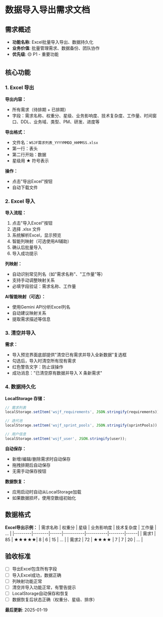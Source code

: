 # 数据导入导出需求文档

## 需求概述
- **功能名称**: Excel批量导入导出、数据持久化
- **业务价值**: 批量管理需求、数据备份、团队协作
- **优先级**: 🟡 P1 - 重要功能

## 核心功能

### 1. Excel 导出

**导出内容：**
- 所有需求（待排期 + 已排期）
- 字段：需求名称、权重分、星级、业务影响度、技术复杂度、工作量、时间窗口、DDL、业务域、类型、PM、研发、进度等

**导出格式：**
- 文件名：`WSJF需求列表_YYYYMMDD_HHMMSS.xlsx`
- 第一行：表头
- 第二行开始：数据
- 星级用 ★ 符号表示

**操作：**
- 点击"导出Excel"按钮
- 自动下载文件

### 2. Excel 导入

**导入流程：**
1. 点击"导入Excel"按钮
2. 选择 .xlsx 文件
3. 系统解析Excel，显示预览
4. 智能列映射（可选使用AI辅助）
5. 确认后批量导入
6. 导入成功提示

**列映射：**
- 自动识别常见列名（如"需求名称"、"工作量"等）
- 支持手动调整映射关系
- 必填字段验证：需求名称、工作量

**AI智能映射（可选）：**
- 使用Gemini API分析Excel列名
- 自动建议映射关系
- 提取需求描述等信息

### 3. 清空并导入

**需求：**
- 导入预览界面底部提供"清空已有需求并导入全新数据"复选框
- 勾选后，导入时清空所有现有需求
- 红色警告文字：防止误操作
- 成功消息："已清空原有数据并导入 X 条新需求"

### 4. 数据持久化

**LocalStorage 存储：**
```typescript
// 需求列表
localStorage.setItem('wsjf_requirements', JSON.stringify(requirements));

// 迭代池
localStorage.setItem('wsjf_sprint_pools', JSON.stringify(sprintPools));

// 用户信息
localStorage.setItem('wsjf_user', JSON.stringify(user));
```

**自动保存：**
- 新增/编辑/删除需求时自动保存
- 拖拽排期后自动保存
- 无需手动保存按钮

**数据恢复：**
- 应用启动时自动从LocalStorage加载
- 如果数据损坏，使用空数组初始化

## 数据格式

**Excel导出示例：**
| 需求名称 | 权重分 | 星级 | 业务影响度 | 技术复杂度 | 工作量 | ...  |
|---------|--------|------|-----------|-----------|--------|------|
| 需求1   | 85     | ★★★★★| 8         | 6         | 15     | ...  |
| 需求2   | 72     | ★★★★ | 7         | 7         | 20     | ...  |

## 验收标准
- [ ] 导出Excel包含所有字段
- [ ] 导入Excel成功，数据正确
- [ ] 列映射功能正常
- [ ] 清空并导入功能正常，有警告提示
- [ ] LocalStorage自动保存和恢复
- [ ] 数据恢复后状态正确（权重分、星级、排序）

**最后更新**: 2025-01-19
